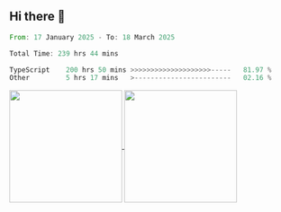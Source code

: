 ## Hi there 👋
<!--START_SECTION:waka-->

```rust
From: 17 January 2025 - To: 18 March 2025

Total Time: 239 hrs 44 mins

TypeScript    200 hrs 50 mins >>>>>>>>>>>>>>>>>>>>-----   81.97 %
Other         5 hrs 17 mins   >------------------------   02.16 %
```

<!--END_SECTION:waka-->

<a href="https://github.com/anuraghazra/github-readme-stats">
  <img height=200 align="center" src="https://github-readme-stats.vercel.app/api/top-langs/?username=paulgeorge35&layout=donut&langs_count=5&theme=transparent" />
</a>
<a href="https://github.com/anuraghazra/convoychat">
  <img height=200 align="center" src="https://github-readme-stats.vercel.app/api?username=paulgeorge35&show_icons=true&show=prs_merged&theme=transparent&rank_icon=github" />
</a>
